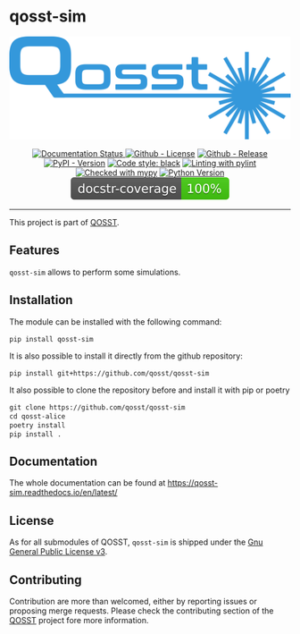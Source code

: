 # qosst-sim

<center>

![QOSST Logo](qosst_logo_full.png)

<a href='https://qosst-sim.readthedocs.io/en/latest/?badge=latest'>
    <img src='https://readthedocs.org/projects/qosst-sim/badge/?version=latest' alt='Documentation Status' />
</a>
<a href="https://github.com/qosst/qosst-sim/blob/main/LICENSE"><img alt="Github - License" src="https://img.shields.io/github/license/qosst/qosst-sim"/></a>
<a href="https://github.com/qosst/qosst-sim/releases/latest"><img alt="Github - Release" src="https://img.shields.io/github/v/release/qosst/qosst-sim"/></a>
<a href="https://pypi.org/project/qosst-sim/"><img alt="PyPI - Version" src="https://img.shields.io/pypi/v/qosst-sim"></a>
<a href="https://github.com/psf/black"><img alt="Code style: black" src="https://img.shields.io/badge/code%20style-black-000000.svg"></a>
<a href="https://github.com/pylint-dev/pylint"><img alt="Linting with pylint" src="https://img.shields.io/badge/linting-pylint-yellowgreen"/></a>
<a href="https://mypy-lang.org/"><img alt="Checked with mypy" src="https://www.mypy-lang.org/static/mypy_badge.svg"></a>
<a href="https://img.shields.io/pypi/pyversions/qosst-sim">
    <img alt="Python Version" src="https://img.shields.io/pypi/pyversions/qosst-sim">
</a>
<img alt="Docstr coverage" src=".docs_badge.svg" />
</center>
<hr/>

This project is part of [QOSST](https://github.com/qosst/qosst).

## Features

`qosst-sim` allows to perform some simulations.

## Installation

The module can be installed with the following command:

```console
pip install qosst-sim
```

It is also possible to install it directly from the github repository:

```console
pip install git+https://github.com/qosst/qosst-sim
```

It also possible to clone the repository before and install it with pip or poetry

```console
git clone https://github.com/qosst/qosst-sim
cd qosst-alice
poetry install
pip install .
```

## Documentation

The whole documentation can be found at https://qosst-sim.readthedocs.io/en/latest/

## License

As for all submodules of QOSST, `qosst-sim` is shipped under the [Gnu General Public License v3](https://www.gnu.org/licenses/gpl-3.0.html).

## Contributing

Contribution are more than welcomed, either by reporting issues or proposing merge requests. Please check the contributing section of the [QOSST](https://github.com/qosst/qosst) project fore more information.
